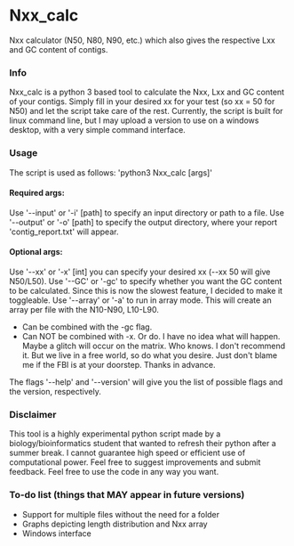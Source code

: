 # Nxx_calc
Nxx calculator (N50, N80, N90, etc.) which also gives the respective Lxx and GC content of contigs.

### Info
Nxx_calc is a python 3 based tool to calculate the Nxx, Lxx and GC content of your contigs. Simply fill in your desired xx for your test (so xx = 50 for N50) and let the script take care of the rest. Currently, the script is built for linux command line, but I may upload a version to use on a windows desktop, with a very simple command interface.

### Usage
The script is used as follows: 'python3 Nxx_calc [args]'

#### Required args:
Use '--input' or '-i' [path] to specify an input directory or path to a file.
Use '--output' or '-o' [path] to specify the output directory, where your report 'contig_report.txt' will appear.

#### Optional args:
Use '--xx' or '-x' [int] you can specify your desired xx (--xx 50 will give N50/L50).
Use '--GC' or '-gc' to specify whether you want the GC content to be calculated. Since this is now the slowest feature, I decided to make it toggleable.
Use '--array' or '-a' to run in array mode. This will create an array per file with the N10-N90, L10-L90.
 * Can be combined with the -gc flag.
 * Can NOT be combined with -x. Or do. I have no idea what will happen. Maybe a glitch will occur on the matrix. Who knows. I don't recommend it. But we live in a free world, so do what you desire. Just don't blame me if the FBI is at your doorstep. Thanks in advance.

The flags '--help' and '--version' will give you the list of possible flags and the version, respectively.
  
### Disclaimer
This tool is a highly experimental python script made by a biology/bioinformatics student that wanted to refresh their python after a summer break. I cannot guarantee high speed or efficient use of computational power. Feel free to suggest improvements and submit feedback. Feel free to use the code in any way you want. 

### To-do list (things that MAY appear in future versions)
- Support for multiple files without the need for a folder
- Graphs depicting length distribution and Nxx array
- Windows interface 